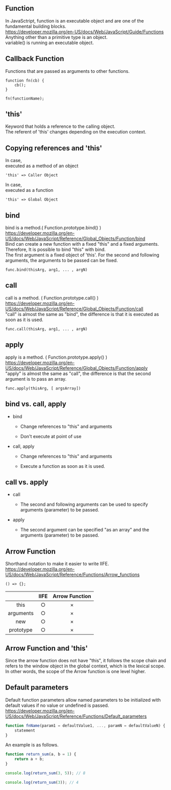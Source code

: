 ## Function

In JavaSctript, function is an executable object and are one of the fundamental building blocks.  
<https://developer.mozilla.org/en-US/docs/Web/JavaScript/Guide/Functions>  
Anything other than a primitive type is an object.  
variable() is running an executable object.

## Callback Function

Functions that are passed as arguments to other functions.
```JS
function fn(cb) {
	cb();
}

fn(functionName);
```

## 'this'

Keyword that holds a reference to the calling object.  
The referent of 'this' changes depending on the execution context.

## Copying references and 'this'

In case,  
executed as a method of an object
```
'this' => Caller Object
```

In case,  
executed as a function
```
'this' => Global Object
```

## bind

bind is a method.( Function.prototype.bind() )  
<https://developer.mozilla.org/en-US/docs/Web/JavaScript/Reference/Global_Objects/Function/bind>  
Bind can create a new function with a fixed "this" and a fixed arguments.  
Therefore, It is possible to bind "this" with bind.  
The first argument is a fixed object of 'this'.
For the second and following arguments, the arguments to be passed can be fixed.
```JS
func.bind(thisArg, arg1, ... , argN)
```

## call

call is a method. ( Function.prototype.call() )  
<https://developer.mozilla.org/en-US/docs/Web/JavaScript/Reference/Global_Objects/Function/call>  
"call" is almost the same as "bind", the difference is that it is executed as soon as it is used.  
```JS
func.call(thisArg, arg1, ... , argN)
```

## apply

apply is a method. ( Function.prototype.apply() )  
<https://developer.mozilla.org/en-US/docs/Web/JavaScript/Reference/Global_Objects/Function/apply>  
"apply" is almost the same as "call", the difference is that the second argument is to pass an array.
```JS
func.apply(thisArg, [ argsArray])
```

## bind vs. call, apply

- bind

	- Change references to "this" and arguments

	- Don't execute at point of use

- call, apply

	- Change references to "this" and arguments

	- Execute a function as soon as it is used.

## call vs. apply

- call

	- The second and following arguments can be used to specify arguments (parameter) to be passed.

- apply

	- The second argument can be specified "as an array" and the arguments (parameter) to be passed.

## Arrow Function

Shorthand notation to make it easier to write IIFE.  
<https://developer.mozilla.org/en-US/docs/Web/JavaScript/Reference/Functions/Arrow_functions>
```JS
() => {};
```

|  | IIFE | Arrow Function |
| :---: | :---: | :---: |
| this | ○ | × |
| arguments | ○ | × |
| new | ○ | × |
| prototype | ○ | × |

## Arrow Function and 'this'

Since the arrow function does not have "this", it follows the scope chain and refers to the window object in the global context, which is the lexical scope.  
In other words, the scope of the Arrow function is one level higher.

## Default parameters

Default function parameters allow named parameters to be initialized with default values if no value or undefined is passed.  
<https://developer.mozilla.org/en-US/docs/Web/JavaScript/Reference/Functions/Default_parameters>  

```js
function fnName(param1 = defaultValue1, ..., paramN = defaultValueN) {
	statement
}
```

An example is as follows.

```js
function return_sum(a, b = 1) {
	return a + b;
}

console.log(return_sum(3, 5)); // 8

console.log(return_sum(3)); // 4
```